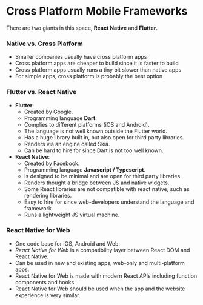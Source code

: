 # Cross Platform Mobile Frameworks
There are two giants in this space, **React Native** and **Flutter**.


### Native vs. Cross Platform
* Smaller companies usually have cross platform apps
* Cross platform apps are cheaper to build since it is faster to build
* Cross platform apps usually runs a tiny bit slower than native apps
* For simple apps, cross platform is probably the best option


### Flutter vs. React Native
* **Flutter**:
    * Created by Google.
    * Programming language **Dart**.
    * Complies to different platforms (iOS and Android).
    * The language is not well known outside the Flutter world.
    * Has a huge library built in, but also open for third party libraries.
    * Renders via an engine called Skia.
    * Can be hard to hire for since Dart is not too well known.
* **React Native**:
    * Created by Facebook.
    * Programming language **Javascript / Typescript**.
    * Is designed to be minimal and are open for third party libraries.
    * Renders thought a bridge between JS and native widgets.
    * Some React libraries are not compatible with react native, such as rendering libraries.
    * Easy to hire for since web-developers understand the language and framework.
    * Runs a lightweight JS virtual machine.


### React Native for Web
* One code base for iOS, Android and Web.
* *React Native for Web* is a compatibility layer between React DOM and React Native.
* Can be used in new and existing apps, web-only and multi-platform apps.
* React Native for Web is made with modern React APIs including function components and hooks.
* React Native for Web should be used when the app and the website experience is very similar.
